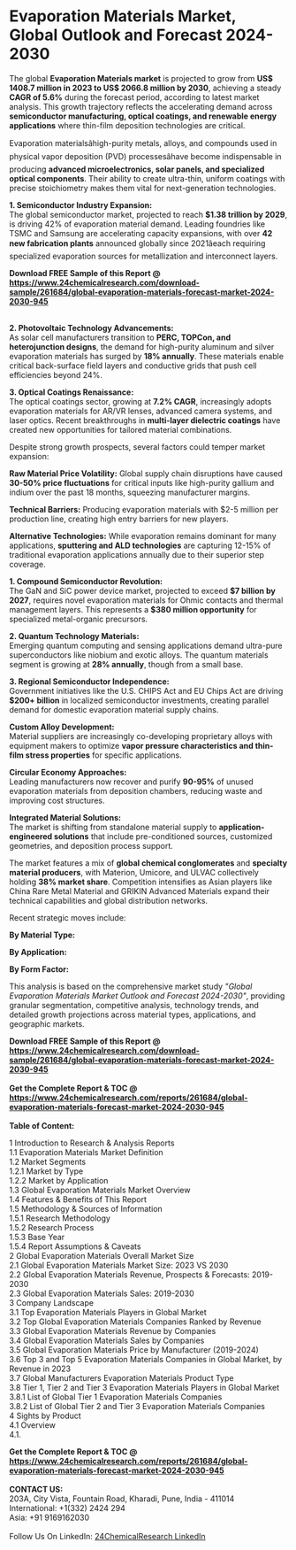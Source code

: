 <h1>Evaporation Materials Market, Global Outlook and Forecast 2024-2030</h1><p>The global <strong>Evaporation Materials market</strong> is projected to grow from <strong>US$ 1408.7 million in 2023 to US$ 2066.8 million by 2030</strong>, achieving a steady <strong>CAGR of 5.6%</strong> during the forecast period, according to latest market analysis. This growth trajectory reflects the accelerating demand across <strong>semiconductor manufacturing, optical coatings, and renewable energy applications</strong> where thin-film deposition technologies are critical.</p><p>Evaporation materialsâhigh-purity metals, alloys, and compounds used in physical vapor deposition (PVD) processesâhave become indispensable in producing <strong>advanced microelectronics, solar panels, and specialized optical components</strong>. Their ability to create ultra-thin, uniform coatings with precise stoichiometry makes them vital for next-generation technologies.</p><p><strong>1. Semiconductor Industry Expansion:</strong><br>
The global semiconductor market, projected to reach <strong>$1.38 trillion by 2029</strong>, is driving 42% of evaporation material demand. Leading foundries like TSMC and Samsung are accelerating capacity expansions, with over <strong>42 new fabrication plants</strong> announced globally since 2021âeach requiring specialized evaporation sources for metallization and interconnect layers.</p><div><b>Download FREE Sample of this Report @ 
            <a href="https://www.24chemicalresearch.com/download-sample/261684/global-evaporation-materials-forecast-market-2024-2030-945">
            https://www.24chemicalresearch.com/download-sample/261684/global-evaporation-materials-forecast-market-2024-2030-945</a></b></div><br><p><strong>2. Photovoltaic Technology Advancements:</strong><br>
As solar cell manufacturers transition to <strong>PERC, TOPCon, and heterojunction designs</strong>, the demand for high-purity aluminum and silver evaporation materials has surged by <strong>18% annually</strong>. These materials enable critical back-surface field layers and conductive grids that push cell efficiencies beyond 24%.</p><p><strong>3. Optical Coatings Renaissance:</strong><br>
The optical coatings sector, growing at <strong>7.2% CAGR</strong>, increasingly adopts evaporation materials for AR/VR lenses, advanced camera systems, and laser optics. Recent breakthroughs in <strong>multi-layer dielectric coatings</strong> have created new opportunities for tailored material combinations.</p><p>Despite strong growth prospects, several factors could temper market expansion:</p><p><strong>Raw Material Price Volatility:</strong> Global supply chain disruptions have caused <strong>30-50% price fluctuations</strong> for critical inputs like high-purity gallium and indium over the past 18 months, squeezing manufacturer margins.</p><p><strong>Technical Barriers:</strong> Producing evaporation materials with $2-5 million per production line, creating high entry barriers for new players.</p><p><strong>Alternative Technologies:</strong> While evaporation remains dominant for many applications, <strong>sputtering and ALD technologies</strong> are capturing 12-15% of traditional evaporation applications annually due to their superior step coverage.</p><p><strong>1. Compound Semiconductor Revolution:</strong><br>
The GaN and SiC power device market, projected to exceed <strong>$7 billion by 2027</strong>, requires novel evaporation materials for Ohmic contacts and thermal management layers. This represents a <strong>$380 million opportunity</strong> for specialized metal-organic precursors.</p><p><strong>2. Quantum Technology Materials:</strong><br>
Emerging quantum computing and sensing applications demand ultra-pure superconductors like niobium and exotic alloys. The quantum materials segment is growing at <strong>28% annually</strong>, though from a small base.</p><p><strong>3. Regional Semiconductor Independence:</strong><br>
Government initiatives like the U.S. CHIPS Act and EU Chips Act are driving <strong>$200+ billion</strong> in localized semiconductor investments, creating parallel demand for domestic evaporation material supply chains.</p><p><strong>Custom Alloy Development:</strong><br>
	Material suppliers are increasingly co-developing proprietary alloys with equipment makers to optimize <strong>vapor pressure characteristics and thin-film stress properties</strong> for specific applications.</p><p><strong>Circular Economy Approaches:</strong><br>
	Leading manufacturers now recover and purify <strong>90-95%</strong> of unused evaporation materials from deposition chambers, reducing waste and improving cost structures.</p><p><strong>Integrated Material Solutions:</strong><br>
	The market is shifting from standalone material supply to <strong>application-engineered solutions</strong> that include pre-conditioned sources, customized geometries, and deposition process support.</p><p>The market features a mix of <strong>global chemical conglomerates</strong> and <strong>specialty material producers</strong>, with Materion, Umicore, and ULVAC collectively holding <strong>38% market share</strong>. Competition intensifies as Asian players like China Rare Metal Material and GRIKIN Advanced Materials expand their technical capabilities and global distribution networks.</p><p>Recent strategic moves include:</p><p><strong>By Material Type:</strong></p><p><strong>By Application:</strong></p><p><strong>By Form Factor:</strong></p><p>This analysis is based on the comprehensive market study <em>"Global Evaporation Materials Market Outlook and Forecast 2024-2030"</em>, providing granular segmentation, competitive analysis, technology trends, and detailed growth projections across material types, applications, and geographic markets.</p><div><b>Download FREE Sample of this Report @ 
            <a href="https://www.24chemicalresearch.com/download-sample/261684/global-evaporation-materials-forecast-market-2024-2030-945">
            https://www.24chemicalresearch.com/download-sample/261684/global-evaporation-materials-forecast-market-2024-2030-945</a></b></div><br><div><b>Get the Complete Report & TOC @ 
            <a href="https://www.24chemicalresearch.com/reports/261684/global-evaporation-materials-forecast-market-2024-2030-945">
            https://www.24chemicalresearch.com/reports/261684/global-evaporation-materials-forecast-market-2024-2030-945</a></b></div><br>
            <b>Table of Content:</b><p>1 Introduction to Research & Analysis Reports<br />
    1.1 Evaporation Materials Market Definition<br />
    1.2 Market Segments<br />
        1.2.1 Market by Type<br />
        1.2.2 Market by Application<br />
    1.3 Global Evaporation Materials Market Overview<br />
    1.4 Features & Benefits of This Report<br />
    1.5 Methodology & Sources of Information<br />
        1.5.1 Research Methodology<br />
        1.5.2 Research Process<br />
        1.5.3 Base Year<br />
        1.5.4 Report Assumptions & Caveats<br />
2 Global Evaporation Materials Overall Market Size<br />
    2.1 Global Evaporation Materials Market Size: 2023 VS 2030<br />
    2.2 Global Evaporation Materials Revenue, Prospects & Forecasts: 2019-2030<br />
    2.3 Global Evaporation Materials Sales: 2019-2030<br />
3 Company Landscape<br />
    3.1 Top Evaporation Materials Players in Global Market<br />
    3.2 Top Global Evaporation Materials Companies Ranked by Revenue<br />
    3.3 Global Evaporation Materials Revenue by Companies<br />
    3.4 Global Evaporation Materials Sales by Companies<br />
    3.5 Global Evaporation Materials Price by Manufacturer (2019-2024)<br />
    3.6 Top 3 and Top 5 Evaporation Materials Companies in Global Market, by Revenue in 2023<br />
    3.7 Global Manufacturers Evaporation Materials Product Type<br />
    3.8 Tier 1, Tier 2 and Tier 3 Evaporation Materials Players in Global Market<br />
        3.8.1 List of Global Tier 1 Evaporation Materials Companies<br />
        3.8.2 List of Global Tier 2 and Tier 3 Evaporation Materials Companies<br />
4 Sights by Product<br />
    4.1 Overview<br />
        4.1.</p><div><b>Get the Complete Report & TOC @ 
            <a href="https://www.24chemicalresearch.com/reports/261684/global-evaporation-materials-forecast-market-2024-2030-945">
            https://www.24chemicalresearch.com/reports/261684/global-evaporation-materials-forecast-market-2024-2030-945</a></b></div><br><b>CONTACT US:</b><br>
            203A, City Vista, Fountain Road, Kharadi, Pune, India - 411014<br>
            International: +1(332) 2424 294<br>
            Asia: +91 9169162030 <br><br>
            Follow Us On LinkedIn: <a href="https://www.linkedin.com/company/24chemicalresearch/">24ChemicalResearch LinkedIn</a>